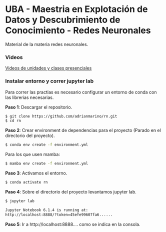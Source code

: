 # UBA - Maestria en Explotación de Datos y Descubrimiento de Conocimiento - Redes Neuronales

Material de la materia redes neuronales.

### Videos

[Videos de unidades y clases presenciales](https://www.youtube.com/playlist?list=PLcUKhWwmWVPHC6QzK5s9XPeG30BazvOW9)


### Instalar entorno y correr jupyter lab

Para correr las practias es necesario configurar un entorno de conda con las librerias necesarias.

**Paso 1**: Descargar el repositorio.

```bash
$ git clone https://github.com/adrianmarino/rn.git
$ cd rn
```

**Paso 2**: Crear environment de dependencias para el proyecto (Parado en el directorio del proyecto).

```bash
$ conda env create -f environment.yml
```

Para los que usen mamba:

```bash
$ mamba env create -f environment.yml
```

**Paso 3**: Activamos el entorno.

```bash
$ conda activate rn
```

**Paso 4**: Sobre el directorio del proyecto levantamos jupyter lab.

```bash
$ jupyter lab

Jupyter Notebook 6.1.4 is running at:
http://localhost:8888/?token=45efe99607fa6......
```

**Paso 5**: Ir a http://localhost:8888.... como se indica en la consola.

